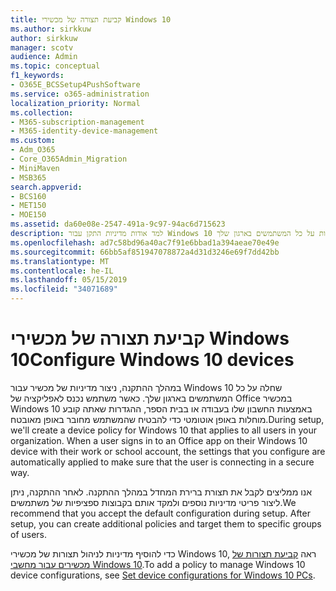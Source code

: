 ```yaml
---
title: קביעת תצורה של מכשירי Windows 10
ms.author: sirkkuw
author: sirkkuw
manager: scotv
audience: Admin
ms.topic: conceptual
f1_keywords:
- O365E_BCSSetup4PushSoftware
ms.service: o365-administration
localization_priority: Normal
ms.collection:
- M365-subscription-management
- M365-identity-device-management
ms.custom:
- Adm_O365
- Core_O365Admin_Migration
- MiniMaven
- MSB365
search.appverid:
- BCS160
- MET150
- MOE150
ms.assetid: da60e08e-2547-491a-9c97-94ac6d715623
description: למד אודות מדיניות התקן עבור Windows 10 החלות על כל המשתמשים בארגון שלך.
ms.openlocfilehash: ad7c58bd96a40ac7f91e6bbad1a394aeae70e49e
ms.sourcegitcommit: 66bb5af851947078872a4d31d3246e69f7dd42bb
ms.translationtype: MT
ms.contentlocale: he-IL
ms.lasthandoff: 05/15/2019
ms.locfileid: "34071689"
---
```

# <a name="configure-windows-10-devices"></a><span data-ttu-id="a8362-103">קביעת תצורה של מכשירי Windows 10</span><span class="sxs-lookup"><span data-stu-id="a8362-103">Configure Windows 10 devices</span></span>

<span data-ttu-id="a8362-p101">במהלך ההתקנה, ניצור מדיניות של מכשיר עבור Windows 10 שחלה על כל המשתמשים בארגון שלך. כאשר משתמש נכנס לאפליקציה של Office במכשיר Windows 10 באמצעות החשבון שלו בעבודה או בבית הספר, ההגדרות שאתה קובע מוחלות באופן אוטומטי כדי להבטיח שהמשתמש מחובר באופן מאובטח.</span><span class="sxs-lookup"><span data-stu-id="a8362-p101">During setup, we'll create a device policy for Windows 10 that applies to all users in your organization. When a user signs in to an Office app on their Windows 10 device with their work or school account, the settings that you configure are automatically applied to make sure that the user is connecting in a secure way.</span></span>
  
<span data-ttu-id="a8362-p102">אנו ממליצים לקבל את תצורת ברירת המחדל במהלך ההתקנה. לאחר ההתקנה, ניתן ליצור פריטי מדיניות נוספים ולמקד אותם בקבוצות ספציפיות של משתמשים.</span><span class="sxs-lookup"><span data-stu-id="a8362-p102">We recommend that you accept the default configuration during setup. After setup, you can create additional policies and target them to specific groups of users.</span></span>
  
<span data-ttu-id="a8362-108">כדי להוסיף מדיניות לניהול תצורות של מכשירי Windows 10, ראה [קביעת תצורות של מכשירים עבור מחשבי Windows 10](protection-settings-for-windows-10-pcs.md).</span><span class="sxs-lookup"><span data-stu-id="a8362-108">To add a policy to manage Windows 10 device configurations, see [Set device configurations for Windows 10 PCs](protection-settings-for-windows-10-pcs.md).</span></span>
  

